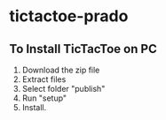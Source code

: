 # tictactoe-prado

## To Install TicTacToe on PC
1. Download the zip file
2. Extract files
3. Select folder "publish"
4. Run "setup"
5. Install.
